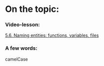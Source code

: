 # On the topic:

### Video-lesson:

[5.6. Naming entities: functions, variables, files](https://go.skillbox.ru/profession/profession-fullstack-js/js/06fe99b5-0b8d-4188-9e28-01a8619a0ead/videolesson)

### A few words:

camelCase

